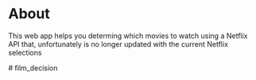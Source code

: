 <h1>About</h1>

<p>This web app helps you determing which movies to watch using a Netflix API that, unfortunately is no longer updated with the current Netflix selections</p># film_decision
